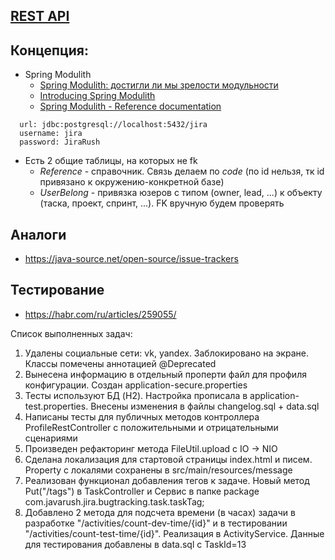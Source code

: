 ## [REST API](http://localhost:8080/doc)

## Концепция:

- Spring Modulith
    - [Spring Modulith: достигли ли мы зрелости модульности](https://habr.com/ru/post/701984/)
    - [Introducing Spring Modulith](https://spring.io/blog/2022/10/21/introducing-spring-modulith)
    - [Spring Modulith - Reference documentation](https://docs.spring.io/spring-modulith/docs/current-SNAPSHOT/reference/html/)

```
  url: jdbc:postgresql://localhost:5432/jira
  username: jira
  password: JiraRush
```

- Есть 2 общие таблицы, на которых не fk
    - _Reference_ - справочник. Связь делаем по _code_ (по id нельзя, тк id привязано к окружению-конкретной базе)
    - _UserBelong_ - привязка юзеров с типом (owner, lead, ...) к объекту (таска, проект, спринт, ...). FK вручную будем
      проверять

## Аналоги

- https://java-source.net/open-source/issue-trackers

## Тестирование

- https://habr.com/ru/articles/259055/

Список выполненных задач:
1) Удалены социальные сети: vk, yandex. Заблокировано на экране. Классы помечены аннотацией @Deprecated
2) Вынесена информацию в отдельный проперти файл для профиля конфигурации. Создан application-seсure.properties
3) Тесты используют БД (H2). Настройка прописала в application-test.properties. Внесены изменения в файлы changelog.sql + data.sql
4) Написаны тесты для публичных методов контроллера ProfileRestController с положительными и отрицательными сценариями
5) Произведен рефакторинг метода FileUtil.upload c IO -> NIO
6) Сделана локализация для стартовой страницы index.html и писем. Property с локалями сохранены в src/main/resources/message
7) Реализован функционал добавления тегов к задаче. Новый метод Put("/tags") в TaskController и Сервис в папке package com.javarush.jira.bugtracking.task.taskTag;
8) Добавлено 2 метода для подсчета времени (в часах) задачи в разработке "/activities/count-dev-time/{id}" и 
в тестировании "/activities/count-test-time/{id}". Реализация в ActivityService. Данные для тестирования добавлены в data.sql с TaskId=13